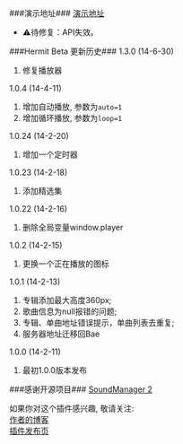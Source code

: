 ###演示地址###
[演示地址](http://mufeng.me/hermit-for-wordpress.html "Hermit 演示地址 ")

- :warning:待修复：API失效。

###Hermit Beta 更新历史###
1.3.0 (14-6-30)
1. 修复播放器 

1.0.4 (14-4-11)
1. 增加自动播放, 参数为`auto=1`  
2. 增加循环播放, 参数为`loop=1`

1.0.24 (14-2-20)  
1. 增加一个定时器

1.0.23 (14-2-18)  
1. 添加精选集

1.0.22 (14-2-16)  
1. 删除全局变量window.player

1.0.2  (14-2-15)  
1.  更换一个正在播放的图标

1.0.1  (14-2-13)  
1.  专辑添加最大高度360px;  
2.  歌曲信息为null报错的问题;  
3.  专辑、单曲地址错误提示，单曲列表去重复;  
4.  服务器地址迁移回Bae

1.0.0  (14-2-11)  
1.  最初1.0.0版本发布


###感谢开源项目###
[SoundManager 2](https://github.com/scottschiller/SoundManager2 "SoundManager 2")


如果你对这个插件感兴趣, 敬请关注:  
[作者的博客](http://mufeng.me/ "作者的博客")  
[插件发布页](http://mufeng.me/hermit-for-wordpress.html "插件发布页")
